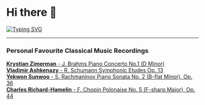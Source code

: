 # Hi there 👋
[![Typing SVG](https://readme-typing-svg.demolab.com?font=Fira+Code&pause=1000&width=435&lines=Study+for+exams;Procrastinate)](https://git.io/typing-svg)
<!-- --- -->
<!-- [![Top Langs](https://github-readme-stats.vercel.app/api/top-langs/?username=sonnyzxc&layout=compact)](https://github.com/anuraghazra/github-readme-stats) -->
---
### <b>Personal Favourite Classical Music Recordings</b>
<a href="https://youtu.be/arKoBwtmuX0"> **Krystian Zimerman** - J. Brahms Piano Concerto No.1 (D Minor)
<br>
<a href="https://youtu.be/N088Me5TpYo"> **Vladimir Ashkenazy** - R. Schumann Symphonic Etudes Op. 13
<br>
<a href="https://youtu.be/wuZmMggpVt0"> **Yekwon Sunwoo** - S. Rachmaninov Piano Sonata No. 2 (B-flat Minor), Op. 36
<br>
<a href="https://youtu.be/e7ElSHRfOYU"> **Charles Richard-Hamelin** - F. Chopin Polonaise No. 5 (F-sharp Major), Op. 44
